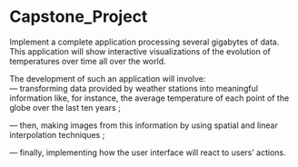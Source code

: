 # Capstone_Project
Implement a complete application processing several gigabytes of data. This application will show interactive visualizations of the evolution of temperatures over time all over the world.    

The development of such an application will involve:    
 — transforming data provided by weather stations into meaningful information like, for instance, the average temperature of each point of the globe over the last ten years ;    
 
 — then, making images from this information by using spatial and linear interpolation techniques ;    
 
 — finally, implementing how the user interface will react to users’ actions.    
